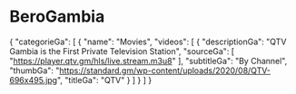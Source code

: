 # BeroGambia
{
"categorieGa": [
{
"name": "Movies",
"videos": [
{
"descriptionGa": "QTV Gambia is the First Private Television Station",
"sourceGa": [
"https://player.qtv.gm/hls/live.stream.m3u8"
],
"subtitleGa": "By Channel",
"thumbGa": "https://standard.gm/wp-content/uploads/2020/08/QTV-696x495.jpg",
"titleGa": "QTV"
}
]
}
]
}
